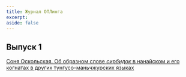 ```yaml
---
title: Журнал ОПЛинга
excerpt: 
aside: false
---
```

## Выпуск 1
[Соня Оскольская. Об образном слове <i>сирбидок</i> в нанайском и его когнатах в других тунгусо-маньчжурских языках](/01-oskolskaya.html/)

